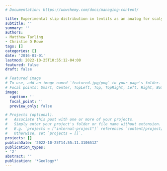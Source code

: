 ```yaml
---
# Documentation: https://wowchemy.com/docs/managing-content/

title: Experimental slip distribution in lentils as an analog for scaly clay fabrics
subtitle: ''
summary: ''
authors:
- Matthew Tarling
- Christie D Rowe
tags: []
categories: []
date: '2016-01-01'
lastmod: 2022-10-25T10:55:12-04:00
featured: false
draft: false

# Featured image
# To use, add an image named `featured.jpg/png` to your page's folder.
# Focal points: Smart, Center, TopLeft, Top, TopRight, Left, Right, BottomLeft, Bottom, BottomRight.
image:
  caption: ''
  focal_point: ''
  preview_only: false

# Projects (optional).
#   Associate this post with one or more of your projects.
#   Simply enter your project's folder or file name without extension.
#   E.g. `projects = ["internal-project"]` references `content/project/deep-learning/index.md`.
#   Otherwise, set `projects = []`.
projects: []
publishDate: '2022-10-25T14:55:11.310651Z'
publication_types:
- '2'
abstract: ''
publication: '*Geology*'
---
```

